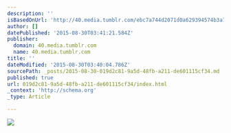 ```yaml
---
description: ''
isBasedOnUrl: 'http://40.media.tumblr.com/ebc7a744d2071d0a629394574b3a7e93/tumblr_nd4i22VtbZ1sa8stbo1_1280.jpg'
author: []
datePublished: '2015-08-30T03:41:21.584Z'
publisher:
  domain: 40.media.tumblr.com
  name: 40.media.tumblr.com
title: ''
dateModified: '2015-08-30T03:40:04.786Z'
sourcePath: _posts/2015-08-30-019d2c81-9a5d-48fb-a211-de601115cf34.md
published: true
url: 019d2c81-9a5d-48fb-a211-de601115cf34/index.html
_context: 'http://schema.org'
_type: Article

---
```

![](http://40.media.tumblr.com/ebc7a744d2071d0a629394574b3a7e93/tumblr_nd4i22VtbZ1sa8stbo1_1280.jpg)
